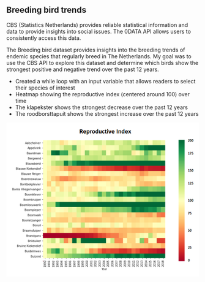 ## Breeding bird trends 

CBS (Statistics Netherlands) provides reliable statistical information and data to provide insights into social issues. The 0DATA API allows users to consistently access this data. 


The Breeding bird dataset provides insights into the breeding trends of endemic species that regularly breed in The Netherlands. My goal was to use the CBS API to explore this dataset and determine which birds show the  strongest positive and negative trend over the past 12 years.



  - Created a while loop with an input variable that allows readers to select their species of interest
  - Heatmap showing the reproductive index (centered around 100) over time 
  - The klapekster shows the strongest decrease over the past 12 years
  - The roodborsttapuit shows the strongest increase over the past 12 years


![Screenshot](reproductive_trend.png)
